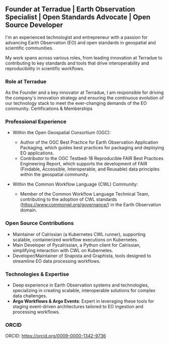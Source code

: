 ## Founder at Terradue | Earth Observation Specialist | Open Standards Advocate | Open Source Developer

I'm an experienced technologist and entrepreneur with a passion for advancing Earth Observation (EO) and open standards in geospatial and scientific communities. 

My work spans across various roles, from leading innovation at Terradue to contributing to key standards and tools that drive interoperability and reproducibility in scientific workflows.

### Role at Terradue

As the Founder and a key innovator at Terradue, I am responsible for driving the company's innovation strategy and ensuring the continuous evolution of our technology stack to meet the ever-changing demands of the EO community.
Certifications & Memberships

### Professional Experience

* Within the Open Geospatial Consortium (OGC):

  * Author of the OGC Best Practice for Earth Observation Application Packaging, which guides best practices for packaging and deploying EO applications.
  * Contributor to the OGC Testbed-18 Reproducible FAIR Best Practices Engineering Report, which supports the development of FAIR (Findable, Accessible, Interoperable, and Reusable) data principles within the geospatial community.

* Within the Common Workflow Language (CWL) Community:

  * Member of the Common Workflow Language Technical Team, contributing to the adoption of CWL standards (https://www.commonwl.org/governance/) in the Earth Observation domain.

### Open Source Contributions

* Maintainer of Calrissian (a Kubernetes CWL runner), supporting scalable, containerized workflow executions on Kubernetes.
* Main Developer of Pycalrissian, a Python client for Calrissian, simplifying interaction with CWL on Kubernetes.
* Developer/Maintainer of Snapista and Graphista, tools designed to streamline EO data processing workflows.

### Technologies & Expertise

* Deep experience in Earth Observation systems and technologies, specializing in creating scalable, interoperable solutions for complex data challenges.
* **Argo Workflows & Argo Events**: Expert in leveraging these tools for staging event-driven architectures tailored to EO ingestion and processing workflows.

### ORCID

ORCID: https://orcid.org/0009-0000-1342-9736
